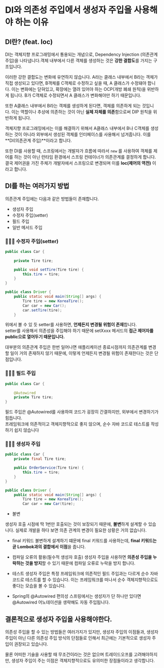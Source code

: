 # DI와 의존성 주입에서 생성자 주입을 사용해야 하는 이유

## DI란? (feat. Ioc)

DI는 객체지향 프로그래밍에서 통용되는 개념으로, Dependency Injection (의존관계 주입)을 나타냅니다.객체 내부에서 다른 객체를 생성하는 것은 **강한 결합도**를 가지는 구조입니다. 

이러한 강한 결합도는 변화에 유연하지 않습니다. A라는 클래스 내부에서 B라는 객체가 직접 생성되고 있다면, B객체를 C객체로 수정하고 싶을 때, A 클래스가 수정돼야 합니다. 이는 변화에는 닫혀있고, 확장에는 열려 있어야 하는 OCP(개방 폐쇄 원칙)을 위반하게 됩니다. B가 C객체로 수정되면서 A 클래스가 변화해야만 하기 때문입니다.

또한 A클래스 내부에서 B라는 객체를 생성하게 된다면, 객체를 의존하게 되는 것입니다. 이는 역할이나 추상에 의존하는 것이 아닌 **실체 자체를 의존**함으로써 DIP 원칙을 위반하게 됩니다.

객체지향 프로그래밍에서는 이를 해결하기 위해서 A클래스 내부에서 B나 C객체를 생성하는 것이 아니라 외부에서 생성된 객체를 인터페이스를 사용해서 넘겨줍니다. 이를 **DI(의존관계 주입)**이라고 합니다.

또한 DI를 사용할 때, 스프링에서는 개발자가 흐름에 따라서 `new` 를 사용하여 객체를 제어를 하는 것이 아닌 런타임 환경에서 스프링 컨테이너가 의존관계를 결정하게 합니다. 결국 제어권을 가진 주체가 개발자에서 스프링으로 변경되며 이를 **Ioc(제어의 역전)** 이라고 합니다.

## DI를 하는 여러가지 방법

의존관계 주입에는 다음과 같은 방법들이 존재합니다.

- 생성자 주입
- 수정자 주입(setter)
- 필드 주입
- 일반 메서드 주입

### **🙆🏻‍♂️ 수정자 주입(setter)**

```java
public class Car {
	
	private Tire tire;

	public void setTire(Tire tire) {
		this.tire = tire;
	}
}

public class Driver {
	public static void main(String[] args) {
		Tire tire = new KoreaTire();
		Car car = new Car();
		car.setTire(tire);
	}
```

위에서 볼 수 있 듯 setter를 사용하면, **언제든지 변경될 위험이 존재**합니다.  
setter를 사용해서 의존성을 주입해야 하기 때문에 setXxxx 메서드의 **접근 제어자를 public으로 열어두기 때문입니다.**

대부분의 의존관계 주입은 한번 일어나면 애플리케이션 종료시점까지 의존관계를 변경할 일이 거의 존재하지 않기 때문에, 이렇게 언제든지 변경될 위험이 존재한다는 것은 단점입니다.

### **🙆🏻‍♂️ 필드 주입**

```java
public class Car {
	
	@Autowired
	private Tire tire;
}
```

필드 주입은 @Autowired를 사용하여 코드가 굉장히 간결하지만, 외부에서 변경하기가 힘듭니다.  
프레임워크에 의존적이고 객체지향적으로 좋지 않으며, 순수 자바 코드로 테스트를 작성하기 쉽지 않습니다

### **🙆🏻‍♂️ 생성자 주입**

```java
public class Car {
	private final Tire tire;

	public OrderService(Tire tire) {
		this.tire = tire;
	}
}

public class Driver {
	public static void main(String[] args) {
		Tire tire = new KoreaTire();
		Car car = new Car(tire);
```

- 불변

생성자 호출 시점에 딱 1번만 호출되는 것이 보장되기 때문에, **불변**하게 설계할 수 있습니다. 실제로 개발을 하다 보면 의존 관계의 변경이 필요한 상황은 거의 없습니다. 

- final 키워드
불변하게 설계하기 떄문에 final 키워드를 사용하는데, **final 키워드는 곧 Lombok과의 결합에서 이점**을 줍니다.

- 컴파일 오류의 활용(필수적 생성자 호출)
생성자 주입을 사용하면 **의존성 주입을 누락하는 것을 방지**할 수 있기 때문에 컴파일 오류로 누락을 방지 합니다. 

- 테스트
생성자 주입은 특정 프레임워크에 의존적인 필드 주입과는 다르게 순수 자바 코드로 테스트를 할 수 있습니다. 이는 프레임워크를 떠나서 순수 객체지향적으로도 좋다는 모습을 볼 수  있습니다.

- Spring의 @Autowired 편의성
스프링에서는 생성자가 단 하나만 있다면 @Autowired 어노테이션을 생략해도 자동 주입됩니다.

## 결론적으로 생성자 주입을 사용해야한다.

의존성 주입을 할 수 있는 방법들은 여러가지가 있지만, 생성자 주입의 이점들과, 생성자 주입이 아닌 다른 의존성 주입 방식의 단점들로 인해서 최근에는 기본적으로 생성자 주입이 권장되고 있습니다.

물론 어떠한 기술을 사용할 때 무조건이라는 것은 없으며 트레이드오프를 고려해야하지만, 생성자 주입이 주는 이점은 객체지향적으로도 유의미한 장점들이라고 생각합니다.
